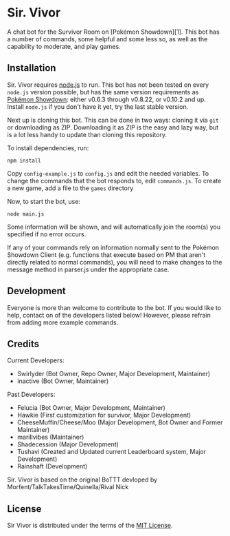 Sir. Vivor
====================

A chat bot for the Survivor Room on [Pokémon Showdown][1]. This bot has a number of commands, some helpful and some less so, as well as the capability to moderate, and play games. 


Installation
------------

Sir. Vivor requires [node.js][2] to run.
This bot has not been tested on every `node.js` version possible, but has the same version requirements as [Pokémon Showdown][3]: either v0.6.3 through v0.8.22, or v0.10.2 and up.
Install `node.js` if you don't have it yet, try the last stable version.

Next up is cloning this bot. This can be done in two ways: cloning it via `git` or downloading as ZIP.
Downloading it as ZIP is the easy and lazy way, but is a lot less handy to update than cloning this repository.

To install dependencies, run:

    npm install

Copy `config-example.js` to `config.js` and edit the needed variables.
To change the commands that the bot responds to, edit `commands.js`.
To create a new game, add a file to the `games` directory

Now, to start the bot, use:

    node main.js

Some information will be shown, and will automatically join the room(s) you specified if no error occurs.

  [2]: http://nodejs.org/
  [3]: https://github.com/Zarel/Pokemon-Showdown

If any of your commands rely on information normally sent to the Pokémon Showdown Client (e.g. functions that execute based on PM that aren't directly related to normal commands), you will need to make changes to the message method in parser.js under the appropriate case.

Development
-----------
Everyone is more than welcome to contribute to the bot. 
If you would like to help, contact on of the developers listed below!
However, please refrain from adding more example commands.

Credits
-------
Current Developers:
- Swirlyder (Bot Owner, Repo Owner, Major Development, Maintainer)
- inactive (Bot Owner, Maintainer)
     
 Past Developers:
- Felucia (Bot Owner, Major Development, Maintainer)
- Hawkie (First customization for survivor, Major Development)
- CheeseMuffin/Cheese/Moo (Major Development, Bot Owner and Former Maintainer)
- marillvibes (Maintainer)
- Shadecession (Major Development)
- Tushavi (Created and Updated current Leaderboard system, Major Development)
- Rainshaft (Development)
   
 Sir. Vivor is based on the original BoTTT devloped by Morfent/TalkTakesTime/Quinella/Rival Nick

License
-------

Sir Vivor is distributed under the terms of the [MIT License][5].

  [5]: https://github.com/Swirlyder/I-m-a-sirvivor/blob/master/workspace%20sir%20vivor/README.md
